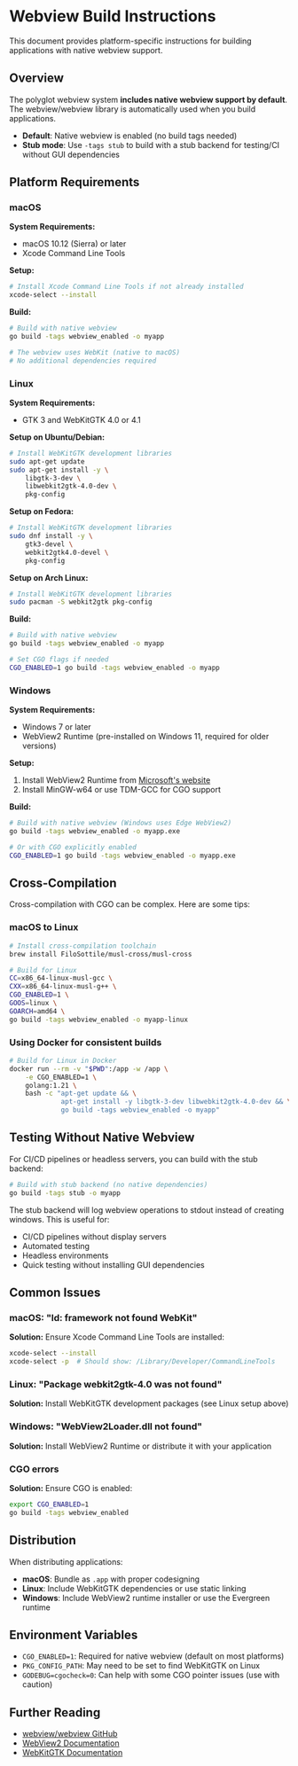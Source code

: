 # Webview Build Instructions

This document provides platform-specific instructions for building applications with native webview support.

## Overview

The polyglot webview system **includes native webview support by default**. The webview/webview library is automatically used when you build applications.

- **Default**: Native webview is enabled (no build tags needed)
- **Stub mode**: Use `-tags stub` to build with a stub backend for testing/CI without GUI dependencies

## Platform Requirements

### macOS

**System Requirements:**
- macOS 10.12 (Sierra) or later
- Xcode Command Line Tools

**Setup:**
```bash
# Install Xcode Command Line Tools if not already installed
xcode-select --install
```

**Build:**
```bash
# Build with native webview
go build -tags webview_enabled -o myapp

# The webview uses WebKit (native to macOS)
# No additional dependencies required
```

### Linux

**System Requirements:**
- GTK 3 and WebKitGTK 4.0 or 4.1

**Setup on Ubuntu/Debian:**
```bash
# Install WebKitGTK development libraries
sudo apt-get update
sudo apt-get install -y \
    libgtk-3-dev \
    libwebkit2gtk-4.0-dev \
    pkg-config
```

**Setup on Fedora:**
```bash
# Install WebKitGTK development libraries
sudo dnf install -y \
    gtk3-devel \
    webkit2gtk4.0-devel \
    pkg-config
```

**Setup on Arch Linux:**
```bash
# Install WebKitGTK development libraries
sudo pacman -S webkit2gtk pkg-config
```

**Build:**
```bash
# Build with native webview
go build -tags webview_enabled -o myapp

# Set CGO flags if needed
CGO_ENABLED=1 go build -tags webview_enabled -o myapp
```

### Windows

**System Requirements:**
- Windows 7 or later
- WebView2 Runtime (pre-installed on Windows 11, required for older versions)

**Setup:**
1. Install WebView2 Runtime from [Microsoft's website](https://developer.microsoft.com/en-us/microsoft-edge/webview2/)
2. Install MinGW-w64 or use TDM-GCC for CGO support

**Build:**
```bash
# Build with native webview (Windows uses Edge WebView2)
go build -tags webview_enabled -o myapp.exe

# Or with CGO explicitly enabled
CGO_ENABLED=1 go build -tags webview_enabled -o myapp.exe
```

## Cross-Compilation

Cross-compilation with CGO can be complex. Here are some tips:

### macOS to Linux
```bash
# Install cross-compilation toolchain
brew install FiloSottile/musl-cross/musl-cross

# Build for Linux
CC=x86_64-linux-musl-gcc \
CXX=x86_64-linux-musl-g++ \
CGO_ENABLED=1 \
GOOS=linux \
GOARCH=amd64 \
go build -tags webview_enabled -o myapp-linux
```

### Using Docker for consistent builds
```bash
# Build for Linux in Docker
docker run --rm -v "$PWD":/app -w /app \
    -e CGO_ENABLED=1 \
    golang:1.21 \
    bash -c "apt-get update && \
             apt-get install -y libgtk-3-dev libwebkit2gtk-4.0-dev && \
             go build -tags webview_enabled -o myapp"
```

## Testing Without Native Webview

For CI/CD pipelines or headless servers, you can build with the stub backend:

```bash
# Build with stub backend (no native dependencies)
go build -tags stub -o myapp
```

The stub backend will log webview operations to stdout instead of creating windows. This is useful for:
- CI/CD pipelines without display servers
- Automated testing
- Headless environments
- Quick testing without installing GUI dependencies

## Common Issues

### macOS: "ld: framework not found WebKit"
**Solution:** Ensure Xcode Command Line Tools are installed:
```bash
xcode-select --install
xcode-select -p  # Should show: /Library/Developer/CommandLineTools
```

### Linux: "Package webkit2gtk-4.0 was not found"
**Solution:** Install WebKitGTK development packages (see Linux setup above)

### Windows: "WebView2Loader.dll not found"
**Solution:** Install WebView2 Runtime or distribute it with your application

### CGO errors
**Solution:** Ensure CGO is enabled:
```bash
export CGO_ENABLED=1
go build -tags webview_enabled
```

## Distribution

When distributing applications:

- **macOS**: Bundle as `.app` with proper codesigning
- **Linux**: Include WebKitGTK dependencies or use static linking
- **Windows**: Include WebView2 runtime installer or use the Evergreen runtime

## Environment Variables

- `CGO_ENABLED=1`: Required for native webview (default on most platforms)
- `PKG_CONFIG_PATH`: May need to be set to find WebKitGTK on Linux
- `GODEBUG=cgocheck=0`: Can help with some CGO pointer issues (use with caution)

## Further Reading

- [webview/webview GitHub](https://github.com/webview/webview)
- [WebView2 Documentation](https://docs.microsoft.com/en-us/microsoft-edge/webview2/)
- [WebKitGTK Documentation](https://webkitgtk.org/)
